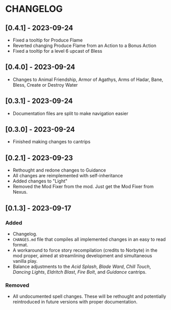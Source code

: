 # CHANGELOG

## \[0.4.1\] - 2023-09-24

+ Fixed a tooltip for Produce Flame
+ Reverted changing Produce Flame from an Action to a Bonus Action
+ Fixed a tooltip for a level 6 upcast of Bless

## \[0.4.0\] - 2023-09-24

+ Changes to Animal Friendship, Armor of Agathys, Arms of Hadar, Bane, 
Bless, Create or Destroy Water

## \[0.3.1\] - 2023-09-24

+ Documentation files are split to make navigation easier

## \[0.3.0\] - 2023-09-24

+ Finished making changes to cantrips

## \[0.2.1\] - 2023-09-23

+ Rethought and redone changes to Guidance
+ All changes are reimplemented with self-inheritance
+ Added changes to "Light"
+ Removed the Mod Fixer from the mod. Just get the Mod Fixer from Nexus.

## \[0.1.3\] - 2023-09-17

### Added

- Changelog.
- `CHANGES.md` file that compiles all implemented changes in an easy to
read format.
- A workaround to force story recompilation (credits to Norbyte) in
the mod proper, aimed at streamlining development and simultaneous
vanilla play.
- Balance adjustments to the *Acid Splash*, *Blade Ward*,
*Chill Touch*, *Dancing Lights*, *Eldritch Blast*, *Fire Bolt*,
and *Guidance* cantrips.

### Removed

- All undocumented spell changes. These will be rethought and
potentially reintroduced in future versions with proper
documentation.
